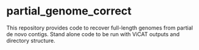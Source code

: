 # partial_genome_correct
This repository provides code to recover full-length genomes from partial de novo contigs. Stand alone code to be run with ViCAT outputs and directory structure.

